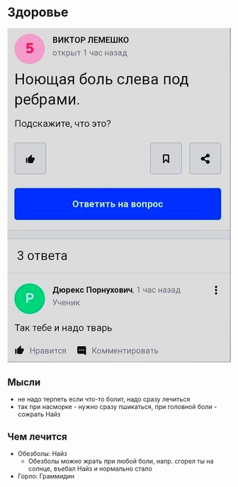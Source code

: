 # Здоровье

![](tak_tebe_i_nado.jpg)

## Мысли

- не надо терпеть если что-то болит, надо сразу лечиться
- так при насморке - нужно сразу пшикаться, при головной боли - сожрать Найз

## Чем лечится

- Обезболы: Найз
    - Обезболы можно жрать при любой боли, напр. сгорел ты на солнце, въебал Найз и нормально стало
- Горло: Граммидин